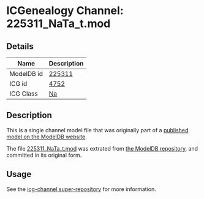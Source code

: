 # ICGenealogy Channel: 225311\_NaTa\_t.mod

## Details

Name | Description
---- | -----------
ModelDB id | [225311](http://senselab.med.yale.edu/ModelDB/ShowModel.cshtml?model=225311)
ICG id | [4752](http://icg.neurotheory.ox.ac.uk/channels/2/4752)
ICG Class | [Na](http://icg.neurotheory.ox.ac.uk/channels/2)

## Description

This is a single channel model file that was originally part of a [published model on the ModelDB website](http://senselab.med.yale.edu/mModelDB/ShowModel.cshtml?model=225311).

The file [225311\_NaTa\_t.mod](225311_NaTa_t.mod) was extrated from [the ModelDB repository](http://senselab.med.yale.edu/ModelDB/ShowModel.cshtml?model=225311), and committed in its original form.

## Usage

See the [icg-channel super-repository](https://github.com/icgenealogy/icg-channels) for more information.